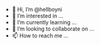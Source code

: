 - 👋 Hi, I’m @hellboyni
- 👀 I’m interested in ...
- 🌱 I’m currently learning ...
- 💞️ I’m looking to collaborate on ...
- 📫 How to reach me ...

<!---
hellboyni/hellboyni is a ✨ special ✨ repository because its `README.md` (this file) appears on your GitHub profile.
You can click the Preview link to take a look at your changes.
--->
